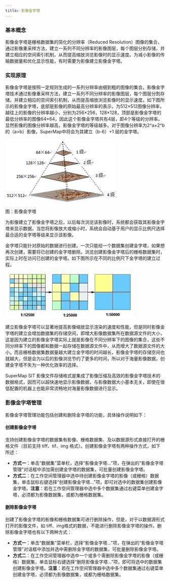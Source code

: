 ```yaml
---
title: 影像金字塔
---
```


### 基本概念

影像金字塔是栅格数据集的简化的分辨率（Reduced Resolution）图像的集合，通过影像重采样方法，建立一系列不同分辨率的影像图层，每个图层分别存储，并建立相应的空间索引机制，从而提高缩放浏览影像时的显示速度。为减小影像的传输数据量和优化显示性能，有时需要为影像建立影像金字塔。

### 实现原理

影像金字塔是按照一定规则生成的一系列分辨率由细到粗的图像的集合。影像金字塔技术通过影像重采样方法，建立一系列不同分辨率的影像图层，每个图层分割存储，并建立相应的空间索引机制，从而提高缩放浏览影像时的显示速度。如下图所示的影像金字塔，底部是影像的原始最高分辨率的表示，为512×512图像分辨率，越往上的影像的分辨率越小，分别为256×256，128×128，顶部是影像金字塔的最低分辨率的图像64×64，因此这个影像金字塔共有4层，即4个等级的分辨率。显然影像的图像分辨率越高，影像金字塔的等级越多。对于图像分辨率为2^a×2^b的（a&gt;b）影像，SuperMap中将会为其建立（b-6）+1 层的金字塔。

  ![](img/HasPyramid.png)

  图：影像金字塔


为影像建立了影像金字塔之后，以后每次浏览该影像时，系统都会获取其影像金字塔来显示数据，当您将影像放大或缩小时，系统会自动基于用户的显示比例尺选择最合适的金字塔等级来显示该影像。

金字塔只能针对原始的数据进行创建。一次只能给一个数据集创建金字塔，如果想再次创建，需要将已创建的金字塔删除。浏览创建影像金字塔后的栅格数据集时，实际上时在访问已创建的金字塔。如下图所示在不同的比例尺下金字塔的建立过程。

  ![](img/Pyramid.png)

建立影像金字塔可以显著地提高影像缩放显示渲染的速度和性能，但是同时影像金字塔的建立会增加数据集的存储空间，即增大影像数据集所在数据源文件的大小，这是因为建立的影像金字塔实际上就是影像在不同分辨率下的图像的集合，这些不同分辨率下的图像都和数据一起存储在数据源文件中，从而增大了数据源文件的大小。而且栅格数据集数据量越大建立金字塔的时间越长，影像金字塔的存储空间也就越大，但是会为以后的影像浏览节约了更多的时间，所以对于海量影像数据，创建金字塔不失为一种优化效率的选择。

SuperMap SIT 影像文件存储格式是集成了影像压缩及高效的影像金字塔技术的数据格式，因而可以超快速地显示影像数据，与影像数据大小基本无关，即使在很低配置的机器上也能非常流畅地对海量影像数据进行显示。


### 影像金字塔管理

影像金字塔管理功能包括创建和删除金字塔的功能，具体操作说明如下：

#### 创建影像金字塔

支持创建影像金字塔的数据集有影像、栅格数据集、及以数据源形式直接打开的栅格文件（目前支持 tiff、tif、img 格式）。创建影像金字塔有两种操作方式，如下所述：
* **方式一**：单击“数据集”菜单栏，选择“影像金字塔...”项，在弹出的“影像金字塔管理”对话框中添加需创建金字塔的数据集，可批量创建影像金字塔。
* **方式二**：在工作空间管理器中选中待创建影像金字塔的影像（或栅格）数据集，单击鼠标右键选择“创建影像金字塔...”项，即可对选中的数据集创建影像金字塔。**注意**：若在工作空间管理器中选中多个数据集通过右键菜单创建金字塔，必须都为影像数据集，或都为栅格数据集。

#### 删除影像金字塔

创建了影像金字塔的影像和栅格数据集可进行删除操作，但是，对于以数据源形式打开的影像文件，如 tiff、img格式的数据，不能进行删除影像金字塔的操作。删除影像金字塔也有以下两种方式：

* **方式一**：单击“数据集”菜单栏，选择“影像金字塔...”项，在弹出的“影像金字塔管理”对话框中添加并选中需删除金字塔的数据集，可批量删除影像金字塔。
* **方式二**：在工作空间管理器中选中一个或多个需删除影像金字塔的影像（或栅格）数据集，单击鼠标右键选择“删除影像金字塔...”项，即可将选中的数据集创建影像金字塔。**注意**：若在工作空间管理器中选中多个数据集通过右键菜单创建金字塔，必须都为影像数据集，或都为栅格数据集。

